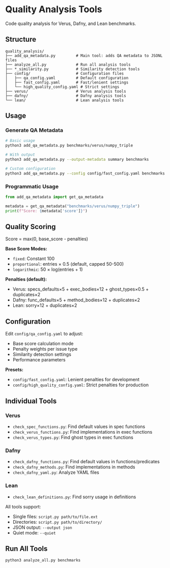 # Quality Analysis Tools

Code quality analysis for Verus, Dafny, and Lean benchmarks.

## Structure

```
quality_analysis/
├── add_qa_metadata.py         # Main tool: adds QA metadata to JSONL files
├── analyze_all.py             # Run all analysis tools
├── *_similarity.py            # Similarity detection tools
├── config/                    # Configuration files
│   ├── qa_config.yaml         # Default configuration
│   ├── fast_config.yaml       # Fast/lenient settings
│   └── high_quality_config.yaml # Strict settings
├── verus/                     # Verus analysis tools
├── dafny/                     # Dafny analysis tools
└── lean/                      # Lean analysis tools
```

## Usage

### Generate QA Metadata
```bash
# Basic usage
python3 add_qa_metadata.py benchmarks/verus/numpy_triple

# With output
python3 add_qa_metadata.py --output-metadata summary benchmarks

# Custom configuration
python3 add_qa_metadata.py --config config/fast_config.yaml benchmarks
```

### Programmatic Usage
```python
from add_qa_metadata import get_qa_metadata

metadata = get_qa_metadata("benchmarks/verus/numpy_triple")
print(f"Score: {metadata['score']}")
```

## Quality Scoring

Score = max(0, base_score - penalties)

**Base Score Modes:**
- `fixed`: Constant 100
- `proportional`: entries × 0.5 (default, capped 50-500)
- `logarithmic`: 50 × log(entries + 1)

**Penalties (default):**
- Verus: specs_defaults×5 + exec_bodies×12 + ghost_types×0.5 + duplicates×2
- Dafny: func_defaults×5 + method_bodies×12 + duplicates×2  
- Lean: sorry×12 + duplicates×2

## Configuration

Edit `config/qa_config.yaml` to adjust:
- Base score calculation mode
- Penalty weights per issue type
- Similarity detection settings
- Performance parameters

**Presets:**
- `config/fast_config.yaml`: Lenient penalties for development
- `config/high_quality_config.yaml`: Strict penalties for production

## Individual Tools

### Verus
- `check_spec_functions.py`: Find default values in spec functions
- `check_verus_functions.py`: Find implementations in exec functions
- `check_verus_types.py`: Find ghost types in exec functions

### Dafny
- `check_dafny_functions.py`: Find default values in functions/predicates
- `check_dafny_methods.py`: Find implementations in methods
- `check_dafny_yaml.py`: Analyze YAML files

### Lean
- `check_lean_definitions.py`: Find sorry usage in definitions

All tools support:
- Single files: `script.py path/to/file.ext`
- Directories: `script.py path/to/directory/`
- JSON output: `--output json`
- Quiet mode: `--quiet`

## Run All Tools
```bash
python3 analyze_all.py benchmarks
```
